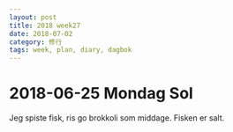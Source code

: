 ```yaml
---
layout: post
title: 2018 week27
date: 2018-07-02
category: 修行
tags: week, plan, diary, dagbok
---
```

# 2018-06-25 Mondag Sol
Jeg spiste fisk, ris go brokkoli som middage. Fisken er salt.


